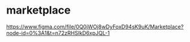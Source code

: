 # marketplace
https://www.figma.com/file/0Q0jWOj8wDyFoxD94sK9uK/Marketplace?node-id=0%3A1&t=n72zRHSIkD6xpJQL-1
